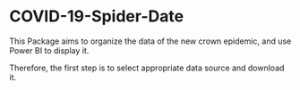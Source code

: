 # COVID-19-Spider-Date
This Package aims to organize the data of the new crown epidemic, and use Power BI to display it.

Therefore, the first step is to select appropriate data source and download it.
